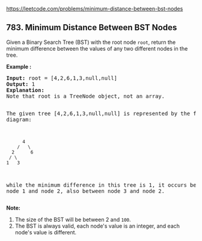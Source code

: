 https://leetcode.com/problems/minimum-distance-between-bst-nodes

## 783. Minimum Distance Between BST Nodes

<div><p>Given a Binary Search Tree (BST) with the root node <code>root</code>, return the minimum difference between the values of any two different nodes in the tree.</p>
<p><strong>Example :</strong></p>
<pre><strong>Input:</strong> root = [4,2,6,1,3,null,null]
<strong>Output:</strong> 1
<strong>Explanation:</strong>
Note that root is a TreeNode object, not an array.

The given tree [4,2,6,1,3,null,null] is represented by the following diagram:

          4
        /   \
      2      6
     / \    
    1   3  

while the minimum difference in this tree is 1, it occurs between node 1 and node 2, also between node 3 and node 2.
</pre>
<p><strong>Note:</strong></p>
<ol>
<li>The size of the BST will be between 2 and <code>100</code>.</li>
<li>The BST is always valid, each node's value is an integer, and each node's value is different.</li>
</ol></div>
